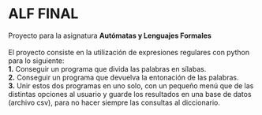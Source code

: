 # ALF FINAL
Proyecto para la asignatura **Autómatas y Lenguajes Formales** <br><br>
El proyecto consiste en la utilización de expresiones regulares con python para lo siguiente: <br>
**1.** Conseguir un programa que divida las palabras en sílabas. <br>
**2.** Conseguir un programa que devuelva la entonación de las palabras. <br>
**3.** Unir estos dos programas en uno solo, con un pequeño menú que de las distintas opciones al usuario y guarde los resultados en una base de datos (archivo csv), para no hacer siempre las consultas al diccionario.
